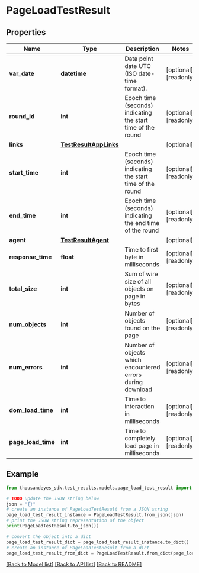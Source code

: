 # PageLoadTestResult


## Properties

Name | Type | Description | Notes
------------ | ------------- | ------------- | -------------
**var_date** | **datetime** | Data point date UTC (ISO date-time format). | [optional] [readonly] 
**round_id** | **int** | Epoch time (seconds) indicating the start time of the round | [optional] [readonly] 
**links** | [**TestResultAppLinks**](TestResultAppLinks.md) |  | [optional] 
**start_time** | **int** | Epoch time (seconds) indicating the start time of the round | [optional] [readonly] 
**end_time** | **int** | Epoch time (seconds) indicating the end time of the round | [optional] [readonly] 
**agent** | [**TestResultAgent**](TestResultAgent.md) |  | [optional] 
**response_time** | **float** | Time to first byte in milliseconds | [optional] [readonly] 
**total_size** | **int** | Sum of wire size of all objects on page in bytes | [optional] [readonly] 
**num_objects** | **int** | Number of objects found on the page | [optional] [readonly] 
**num_errors** | **int** | Number of objects which encountered errors during download | [optional] [readonly] 
**dom_load_time** | **int** | Time to interaction in milliseconds | [optional] [readonly] 
**page_load_time** | **int** | Time to completely load page in milliseconds | [optional] [readonly] 

## Example

```python
from thousandeyes_sdk.test_results.models.page_load_test_result import PageLoadTestResult

# TODO update the JSON string below
json = "{}"
# create an instance of PageLoadTestResult from a JSON string
page_load_test_result_instance = PageLoadTestResult.from_json(json)
# print the JSON string representation of the object
print(PageLoadTestResult.to_json())

# convert the object into a dict
page_load_test_result_dict = page_load_test_result_instance.to_dict()
# create an instance of PageLoadTestResult from a dict
page_load_test_result_from_dict = PageLoadTestResult.from_dict(page_load_test_result_dict)
```
[[Back to Model list]](../README.md#documentation-for-models) [[Back to API list]](../README.md#documentation-for-api-endpoints) [[Back to README]](../README.md)


